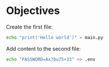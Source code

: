 # Objectives

Create the first file:

```bash
echo "print('Hello world')" > main.py
```

Add content to the second file:

```bash
echo "PASSWORD=Ax?bu75+33" >> .env
```
